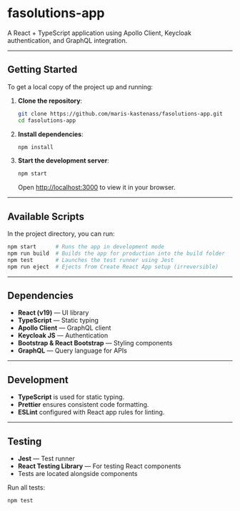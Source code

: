 # fasolutions-app

A React + TypeScript application using Apollo Client, Keycloak authentication, and GraphQL integration.

---

## Getting Started

To get a local copy of the project up and running:

1. **Clone the repository**:

   ```bash
   git clone https://github.com/maris-kastenass/fasolutions-app.git
   cd fasolutions-app
   ```

2. **Install dependencies**:

   ```bash
   npm install
   ```

3. **Start the development server**:
   ```bash
   npm start
   ```
   Open [http://localhost:3000](http://localhost:3000) to view it in your browser.

---

## Available Scripts

In the project directory, you can run:

```bash
npm start      # Runs the app in development mode
npm run build  # Builds the app for production into the build folder
npm test       # Launches the test runner using Jest
npm run eject  # Ejects from Create React App setup (irreversible)
```

---

## Dependencies

- **React (v19)** — UI library
- **TypeScript** — Static typing
- **Apollo Client** — GraphQL client
- **Keycloak JS** — Authentication
- **Bootstrap & React Bootstrap** — Styling components
- **GraphQL** — Query language for APIs

---

## Development

- **TypeScript** is used for static typing.
- **Prettier** ensures consistent code formatting.
- **ESLint** configured with React app rules for linting.

---

## Testing

- **Jest** — Test runner
- **React Testing Library** — For testing React components
- Tests are located alongside components

Run all tests:

```bash
npm test
```
